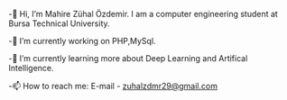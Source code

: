 -👋 Hi, I’m Mahire Zühal Özdemir. I am a computer engineering student at Bursa Technical University.

-🔭 I’m currently working on PHP,MySql.

-🌱 I’m currently learning more about Deep Learning and Artifical Intelligence.

-📫 How to reach me: E-mail - zuhalzdmr29@gmail.com



